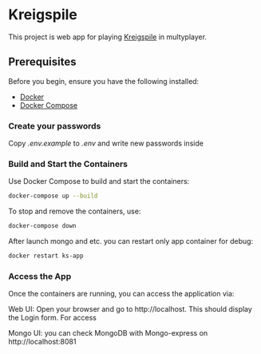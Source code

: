 # Kreigspile
This project is web app for playing [Kreigspile](https://en.wikipedia.org/wiki/Kriegspiel_(chess)) in multyplayer.

## Prerequisites
Before you begin, ensure you have the following installed:

- [Docker](https://docs.docker.com/get-docker/)
- [Docker Compose](https://docs.docker.com/compose/install/)

### Create your passwords
Copy *.env.example* to *.env* and write new passwords inside

### Build and Start the Containers
Use Docker Compose to build and start the containers:
```bash
docker-compose up --build
```
To stop and remove the containers, use:
```bash
docker-compose down
```

After launch mongo and etc. you can restart only app container for debug:
```bash
docker restart ks-app
```

### Access the App
Once the containers are running, you can access the application via:

Web UI: Open your browser and go to http://localhost. This should display the Login form. For access

Mongo UI: you can check MongoDB with Mongo-express on http://localhost:8081